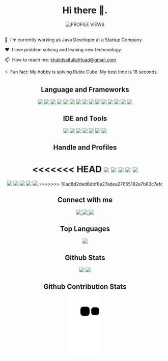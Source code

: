 
<h1 align="center"> Hi there 👋.</h1> 

<div align='center'> 

<img src="https://komarev.com/ghpvc/?username=khalidsaifullahfuad&color=blue&style=flat-square&label=PROFILE+VIEWS" alt="PROFILE VIEWS"/>
 
</div><br/>

🔭 &nbsp;I’m currently working as Java Developer at a Startup Company.

❤️ &nbsp;I love problem solving and leaning new techonology.

📫 &nbsp;How to reach me: khalidsaifullahfuad@gmail.com

⚡ &nbsp;Fun fact: My hobby is solving Rubix Cube. My best time is 18 seconds.


<h2 align="center"> Language and Frameworks </h2>

<div align='center'>
  
<img src="https://img.shields.io/badge/Java-ED8B00?style=for-the-badge&logo=java&logoColor=white"/>
<img src="https://img.shields.io/badge/C-00599C?style=for-the-badge&logo=c&logoColor=white"/>
<img src="https://img.shields.io/badge/c++-00599C?style=for-the-badge&logo=c%2B%2B&logoColor=white"/>
<img src="https://img.shields.io/badge/JavaScript-F7DF1E?style=for-the-badge&logo=javascript&logoColor=black" />
<img src="https://img.shields.io/badge/jQuery-0769AD?style=for-the-badge&logo=jquery&logoColor=white" />
<img src="https://img.shields.io/badge/Python-646464?style=for-the-badge&logo=python" />
<img src="https://img.shields.io/badge/HTML5-E34F26?style=for-the-badge&logo=html5&logoColor=white" />
<img src="https://img.shields.io/badge/CSS3-1572B6?style=for-the-badge&logo=css3&logoColor=white" />
<img src="https://img.shields.io/badge/Bootstrap-563D7C?style=for-the-badge&logo=bootstrap&logoColor=white" />
<img src="https://img.shields.io/badge/Spring-6DB33F?style=for-the-badge&logo=spring&logoColor=white" />
<img src="https://img.shields.io/badge/SpringBoot-6DB33F?style=for-the-badge&logo=springboot&logoColor=white" />
<img src="https://img.shields.io/badge/Android-3DDC84?style=for-the-badge&logo=android&logoColor=white" />
<img src="https://img.shields.io/badge/PostgreSQL-316192?style=for-the-badge&logo=postgresql&logoColor=white" />
<img src="https://img.shields.io/badge/firebase-FFA611?style=for-the-badge&logo=firebase&logoColor=white" />
<img src="https://img.shields.io/badge/SQLite-07405E?style=for-the-badge&logo=sqlite&logoColor=white" />

</div>

<h2 align="center"> IDE and Tools </h2>

<div align='center'>
  
<img src="https://img.shields.io/badge/VS%20Code-0078d7?style=for-the-badge&logo=visualstudiocode&logoColor=white" />
<img src="https://img.shields.io/badge/Android%20Studio-073042?style=for-the-badge&logo=androidstudio" />
<img src="https://img.shields.io/badge/Eclipse-2b2152?style=for-the-badge&logo=eclipse&logoColor=ef8f1d" />
<img src="https://img.shields.io/badge/IntelliJ%20IDEA-99509d?style=for-the-badge&logo=intellijidea" />
<img src="https://img.shields.io/badge/Markdown-000000?style=for-the-badge&logo=markdown&logoColor=white" />
<img src="https://img.shields.io/badge/netlify-%23000000.svg?style=for-the-badge&logo=netlify&logoColor=#00C7B7" />
<img src="https://img.shields.io/badge/vercel-%23000000.svg?style=for-the-badge&logo=vercel&logoColor=white" />
  
</div>

<h2 align="center">Handle and Profiles</h2>

<div align="center">
            
<<<<<<< HEAD
<a href="https://www.hackerrank.com/khalidsaifullah"><img src="https://img.shields.io/badge/-Hackerrank-2EC866?style=for-the-badge&logo=HackerRank&logoColor=black"/></a>
<a href="https://leetcode.com/KhalidSaifullahFuad"><img src="https://img.shields.io/badge/LeetCode-000000?style=for-the-badge&logo=LeetCode&logoColor=#d16c06"/></a>
<a href="https://www.codechef.com/users/khalidsaifulla"><img src="https://img.shields.io/badge/CodeChef-%23964B00.svg?style=for-the-badge&logo=CodeChef&logoColor=white"/></a>
<a href="https://codeforces.com/profile/FUAD404"><img src="https://img.shields.io/badge/Codeforces-445f9d?style=for-the-badge&logo=Codeforces&logoColor=white"/></a>
<a href="https://codepen.io/khalidsaifullahfuad"><img src="https://img.shields.io/badge/Codepen-000000?style=for-the-badge&logo=codepen&logoColor=white"/></a>
=======
<img src="https://img.shields.io/badge/-Hackerrank-2EC866?style=for-the-badge&logo=HackerRank&logoColor=black" href="https://www.hackerrank.com/khalidsaifullah"/>
<img src="https://img.shields.io/badge/LeetCode-000000?style=for-the-badge&logo=LeetCode&logoColor=#d16c06" href="https://leetcode.com/KhalidSaifullahFuad" />
<img src="https://img.shields.io/badge/CodeChef-%23964B00.svg?style=for-the-badge&logo=CodeChef&logoColor=white" href="https://www.codechef.com/users/khalidsaifulla"/>
<img src="https://img.shields.io/badge/Codeforces-445f9d?style=for-the-badge&logo=Codeforces&logoColor=white" href="https://codeforces.com/profile/FUAD404"/>
<img src="https://img.shields.io/badge/Codepen-000000?style=for-the-badge&logo=codepen&logoColor=white" href="https://codepen.io/khalidsaifullahfuad"/>
>>>>>>> 10ad8d2ded6dbf6e27adea27655182a7b83c7efc
  
</div>

<h2 align="center"> Connect with me</h2>

<div align="center">
  
<a href="https://www.linkedin.com/in/khalidsaifullahfuad/"><img src="https://img.shields.io/badge/LinkedIn-0077B5?style=for-the-badge&logo=linkedin&logoColor=white"/>
<a href="https://twitter.com/khalidsaiffuad"><img src="https://img.shields.io/badge/Twitter-1DA1F2?style=for-the-badge&logo=twitter&logoColor=white"/>
<a href="mailto:khalidsaifullahfuad@gmail.com"><img src="https://img.shields.io/badge/Gmail-D14836?style=for-the-badge&logo=gmail&logoColor=white"/></a>

<!-- 
[![Facebook Badge](https://img.shields.io/badge/Facebook-1877F2?style=for-the-badge&logo=facebook&logoColor=white)](https://facebook.com/khalid.saifullah.fuad)
-->  
</div>

<h2 align="center">Top Languages</h2>

<div align="center">

<img src="https://github-readme-stats.vercel.app/api/top-langs/?username=khalidsaifullahfuad&layout=compact"/>

</div>

<h2 align="center">Github Stats</h2>

<div align="center">

<img src="https://github-readme-streak-stats.herokuapp.com/?user=khalidsaifullahfuad"/>
<img src="https://github-readme-stats.vercel.app/api?username=khalidsaifullahfuad&show_icons=true"/>

</div>

<h2 align="center">Github Contribution Stats</h2>

<p align="center">
    <img src="https://github.com/khalidsaifullahfuad/khalidsaifullahfuad/blob/output/github-contribution-grid-snake.svg" alt="snake">
</p>